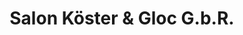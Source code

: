 ---
title: "Salon Köster & Gloc G.b.R."
url: /hamburg/salon-koester-und-gloc-g-b-r/
shop: Friseur
---